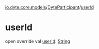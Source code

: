 [io.dyte.core.models](../index.md)/[DyteParticipant](index.md)/[userId](user-id.md)

# userId


open override val [userId](user-id.md): [String](https://kotlinlang.org/api/latest/jvm/stdlib/kotlin/-string/index.html)
